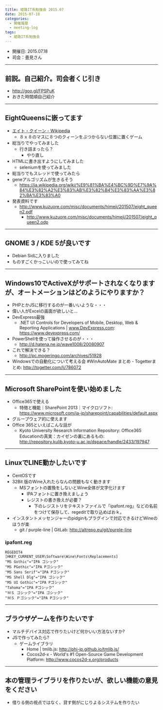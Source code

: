 ```yaml
---
title: 姫路IT系勉強会 2015.07
date: 2015-07-18
categories:
  - 開催履歴
  - meeting-log
tags:
  - 姫路IT系勉強会
---
```


* 開催日: 2015.07.18
* 司会：畳見さん

----------

## 前説。自己紹介。司会者くじ引き

* http://goo.gl/FPSPuK
* おきた時間順自己紹介

----------

## EightQueensに嵌ってます

* [エイト・クイーン - Wikipedia](https://ja.wikipedia.org/wiki/%E3%82%A8%E3%82%A4%E3%83%88%E3%83%BB%E3%82%AF%E3%82%A4%E3%83%BC%E3%83%B3)
  * ８ｘ８のマスに８つのクィーンをぶつからない位置に置くゲーム
* 総当りでやってみました
  * 行き詰まったら？
    * やり直し
* HTMLに書き出すようにしてみました
  * seleniumを使ってみました
* 総当りでもスレッドで使ってみたら
* geneアルゴリズムが生きるそう
  * https://ja.wikipedia.org/wiki/%E9%81%BA%E4%BC%9D%E7%9A%84%E3%82%A2%E3%83%AB%E3%82%B4%E3%83%AA%E3%82%BA%E3%83%A0
* 発表資料です
  * http://www.kuzuore.com/misc/documents/himeji/201507/eight_queen2.pdf
	* http://www.kuzuore.com/misc/documents/himeji/201507/eight_queen2.odp

----------

## GNOME 3 / KDE 5が良いです

* Debian Sidに入りました
* ものすごくかっこいいので使ってみてね

----------

## Windows10でActiveXがサポートされなくなりますが、オートメーションはどのようにやりますか？

* PHPとかJSに移行するのが一番いいような・・・
* 偉い人がExcelの画面が欲しいと…
* DevExpress最強
  * .NET UI Controls for Developers of Mobile, Desktop, Web & Reporting Applications | www.DevExpress.com: https://www.devexpress.com/
* PowerShellを使って操作させるのが・・・
  * http://d.hatena.ne.jp/wave1008/20080907
* これで解決できる？
  * http://pc.mogeringo.com/archives/51928
* Windowsでの自動化について考える会 #WinAutoMate まとめ - Togetterまとめ: http://togetter.com/li/786072

----------

## Microsoft SharePointを使い始めました

* Office365で使える
  * 特徴と機能｜SharePoint 2013｜マイクロソフト: https://www.microsoft.com/ja-jp/sharepoint/capabilities/default.aspx
* グループウェア的に使えます
* Office 365といえばこんな話が
  * Kyoto University Research Information Repository: Office365 Educationの真実：カイゼンの裏にあるもの: http://repository.kulib.kyoto-u.ac.jp/dspace/handle/2433/197947

----------

## LinuxでLINE動かしたいです

* CentOSです
* 32Bit 版のWine入れたらなんの問題もなく動きます
  * MSフォントの置換をしないとWine全体が文字化けます
    * IPAフォントに置き換えましょう
    * レジストの書き換えが必要？
      * 下のレジストリをテキストファイルで「ipafont.reg」などの名前をつけて保存して、regeditで取り込めばおｋ。
* インスタントメッセンジャーのpidginもプラグインで対応できるけどWineのほうが楽
  * git / purple-line | GitLab: http://altrepo.eu/git/purple-line

### ipafont.reg

```text
REGEDIT4
[HKEY_CURRENT_USER\Software\Wine\Fonts\Replacements]
"MS Gothic"="IPA ゴシック"
"MS PGothic"="IPA Pゴシック"
"MS Sans Serif"="IPA Pゴシック"
"MS Shell Dlg"="IPA ゴシック"
"MS UI Gothic"="IPA Pゴシック"
"Tahoma"="IPA Pゴシック"
"ＭＳ ゴシック"="IPA ゴシック"
"ＭＳ Ｐゴシック"="IPA Pゴシック"
```

----------

## ブラウザゲームを作りたいです

* マルチデバイス対応で作りたいけど何かいい方法ないすか?
* JSで作ってみたら?
  * ゲームライブラリ
    * Home | tmlib.js: http://phi-jp.github.io/tmlib.js/
    * Cocos2d-x - World's #1 Open-Source Game Development Platform: http://www.cocos2d-x.org/products

----------

## 本の管理ライブラリを作りたいが、欲しい機能の意見をください

* 借りる側の視点ではなく、貸す側がにじりよるシステムを作りたい
